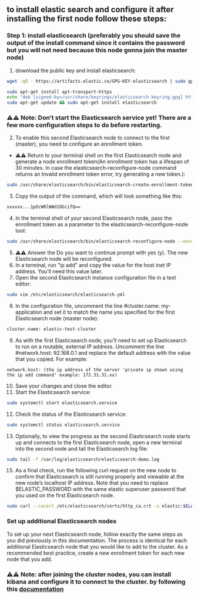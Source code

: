 ## to install elastic search and configure it after installing the first node follow these steps:
### Step 1: install elasticsearch (preferably you should save the output of the install command since it contains the password but you will not need because this node gonna join the master node)
1. download the public key and install elasticsearch:
```bash
wget -qO - https://artifacts.elastic.co/GPG-KEY-elasticsearch | sudo gpg --dearmor -o /usr/share/keyrings/elasticsearch-keyring.gpg

sudo apt-get install apt-transport-https
echo "deb [signed-by=/usr/share/keyrings/elasticsearch-keyring.gpg] https://artifacts.elastic.co/packages/8.x/apt stable main" | sudo tee /etc/apt/sources.list.d/elastic-8.x.list
sudo apt-get update && sudo apt-get install elasticsearch
```
### ⚠️⚠️ Note: Don’t start the Elasticsearch service yet! There are a few more configuration steps to do before restarting.
2. To enable this second Elasticsearch node to connect to the first (master), you need to configure an enrollment token.

* ⚠️⚠️ Return to your terminal shell on the first Elasticsearch node and generate a node enrollment token(An enrollment token has a lifespan of 30 minutes. In case the elasticsearch-reconfigure-node command returns an Invalid enrollment token error, try generating a new token.):
```bash
sudo /usr/share/elasticsearch/bin/elasticsearch-create-enrollment-token -s node
```
3. Copy the output of the command, which will look something like this:
```bash
xxxxxx...1pOcWRlWWd2OGcifQ==
```
4. In the terminal shell of your second Elasticsearch node, pass the enrollment token as a parameter to the elasticsearch-reconfigure-node tool:
```bash
sudo /usr/share/elasticsearch/bin/elasticsearch-reconfigure-node --enrollment-token <enrollment-token>
```
5. ⚠️⚠️ Answer the Do you want to continue prompt with yes (y). The new Elasticsearch node will be reconfigured.
6. In a terminal, run "ip add" and copy the value for the host inet IP address. You’ll need this value later.
7. Open the second Elasticsearch instance configuration file in a text editor:
```bash
sudo vim /etc/elasticsearch/elasticsearch.yml
```
8. In the configuration file, uncomment the line #cluster.name: my-application and set it to match the name you specified for the first Elasticsearch node (master node):
```bash
cluster.name: elastic-test-cluster
```
9. As with the first Elasticsearch node, you’ll need to set up Elasticsearch to run on a routable, external IP address. Uncomment the line #network.host: 92.168.0.1 and replace the default address with the value that you copied. For example:
```
network.host: (the ip address of the server 'private ip shown using the ip add command' example: 172.31.31.xx)
```
10. Save your changes and close the editor.
11. Start the Elasticsearch service:
```bash
sudo systemctl start elasticsearch.service
```
12. Check the status of the Elasticsearch service:
```bash
sudo systemctl status elasticsearch.service
```
13. Optionally, to view the progress as the second Elasticsearch node starts up and connects to the first Elasticsearch node, open a new terminal into the second node and tail the Elasticsearch log file:
```bash
sudo tail -f /var/log/elasticsearch/elasticsearch-demo.log
```
15. As a final check, run the following curl request on the new node to confirm that Elasticsearch is still running properly and viewable at the new node’s localhost IP address. Note that you need to replace $ELASTIC_PASSWORD with the same elastic superuser password that you used on the first Elasticsearch node.
```bash
sudo curl --cacert /etc/elasticsearch/certs/http_ca.crt -u elastic:$ELASTIC_PASSWORD https://localhost:9200
```
### Set up additional Elasticsearch nodes
To set up your next Elasticsearch node, follow exactly the same steps as you did previously in this documentation. The process is identical for each additional Elasticsearch node that you would like to add to the cluster. As a recommended best practice, create a new enrollment token for each new node that you add.
### ⚠️⚠️ Note: after joining the cluster nodes, you can install kibana and configure it to connect to the cluster. by following this [documentation](./kibana_installation.md)
